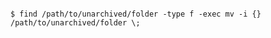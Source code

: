 <!-- usedin: [ _includes/_inlines/Databases/common/database-backup/database-backups_mysql.md] -->


```

$ find /path/to/unarchived/folder -type f -exec mv -i {} /path/to/unarchived/folder \;  

```
